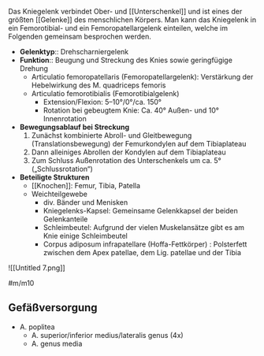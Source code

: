 ---
---
Das Kniegelenk  verbindet Ober- und [[Unterschenkel]] und ist eines der größten [[Gelenke]] des menschlichen Körpers. Man kann das Kniegelenk in ein Femorotibial- und ein Femoropatellargelenk einteilen, welche im Folgenden gemeinsam besprochen werden.

- **Gelenktyp**:: Drehscharniergelenk
- **Funktion**:: Beugung und Streckung des Knies sowie geringfügige Drehung
    - Articulatio femoropatellaris (Femoropatellargelenk): Verstärkung der Hebelwirkung des M. quadriceps femoris
    - Articulatio femorotibialis (Femorotibialgelenk)
        - Extension/Flexion: 5–10°/0°/ca. 150°
        - Rotation bei gebeugtem Knie: Ca. 40° Außen- und 10° Innenrotation
- **Bewegungsablauf bei Streckung**
    1. Zunächst kombinierte Abroll- und Gleitbewegung (Translationsbewegung) der Femurkondylen auf dem Tibiaplateau
    2. Dann alleiniges Abrollen der Kondylen auf dem Tibiaplateau
    3. Zum Schluss Außenrotation des Unterschenkels um ca. 5° („Schlussrotation“)
- **Beteiligte Strukturen**
    - [[Knochen]]: Femur, Tibia, Patella
    - Weichteilgewebe
        - div. Bänder und Menisken
        - Kniegelenks-Kapsel: Gemeinsame Gelenkkapsel der beiden Gelenkanteile
        - Schleimbeutel: Aufgrund der vielen Muskelansätze gibt es am Knie einige Schleimbeutel
        - Corpus adiposum infrapatellare (Hoffa-Fettkörper) : Polsterfett zwischen dem Apex patellae, dem Lig. patellae und der Tibia

![[Untitled 7.png]]

#m/m10

## Gefäßversorgung
- A. poplitea
	- A. superior/inferior medius/lateralis genus (4x)
	- A. genus media